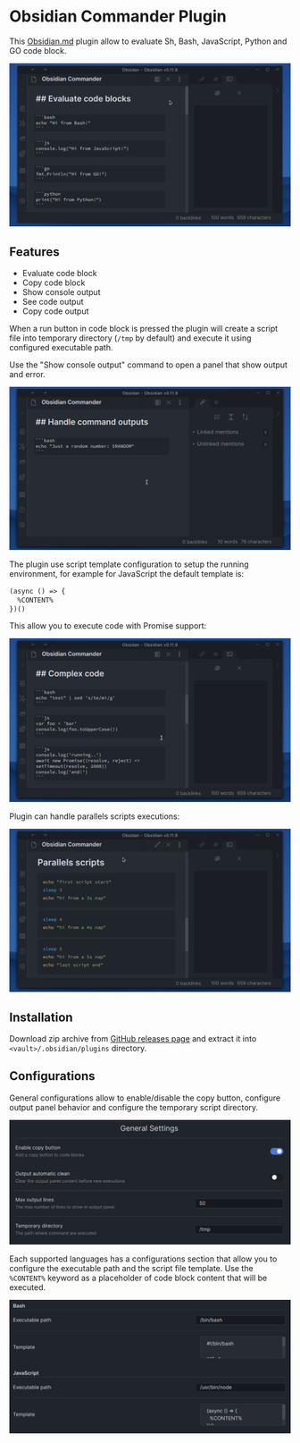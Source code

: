 # Obsidian Commander Plugin

This [Obsidian.md](https://obsidian.md/) plugin allow to evaluate Sh, Bash, JavaScript, Python and GO code block.

![simple command](./doc/gifs/example.gif)

## Features

- Evaluate code block
- Copy code block
- Show console output
- See code output
- Copy code output

When a run button in code block is pressed the plugin will create a script file into temporary directory (`/tmp` by default) and execute it using configured executable path.

Use the "Show console output" command to open a panel that show output and error.

![handle command output](./doc/gifs/output.gif)

The plugin use script template configuration to setup the running environment, 
for example for JavaScript the default template is:
```
(async () => {
  %CONTENT%
})()
```

This allow you to execute code with Promise support:

![complex command](./doc/gifs/complex.gif)

Plugin can handle parallels scripts executions:

![parallels commands](./doc/gifs/parallels.gif)

## Installation

Download zip archive from [GitHub releases page](https://github.com/daaru00/obsidian-commander/releases) and extract it into `<vault>/.obsidian/plugins` directory.

## Configurations

General configurations allow to enable/disable the copy button, configure output panel behavior and configure the temporary script directory.

![general settings](./doc/imgs/general-settings.png)

Each supported languages has a configurations section that allow you to configure the executable path and the script file template. Use the `%CONTENT%` keyword as a placeholder of code block content that will be executed.

![languages settings](./doc/imgs/languages-settings.png)
